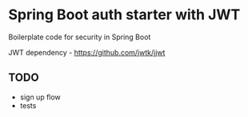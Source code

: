 # Spring Boot auth starter with JWT

Boilerplate code for security in Spring Boot

JWT dependency - https://github.com/jwtk/jjwt

## TODO

- sign up flow
- tests
